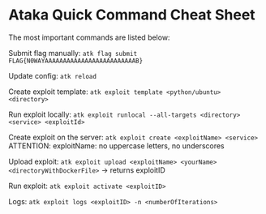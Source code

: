 # Ataka Quick Command Cheat Sheet

The most important commands are listed below:

Submit flag manually:
`atk flag submit FLAG{N0WAYAAAAAAAAAAAAAAAAAAAAAAAAAB}`

Update config:
`atk reload`

Create exploit template:
`atk exploit template <python/ubuntu> <directory>`

Run exploit locally:
`atk exploit runlocal --all-targets <directory> <service> <exploitId>`

Create exploit on the server:
`atk exploit create <exploitName> <service>`
ATTENTION: exploitName: no uppercase letters, no underscores

Upload exploit:
`atk exploit upload <exploitName> <yourName> <directoryWithDockerFile>`
-> returns exploitID

Run exploit: 
`atk exploit activate <exploitID>`

Logs:
`atk exploit logs <exploitID> -n <numberOfIterations>`